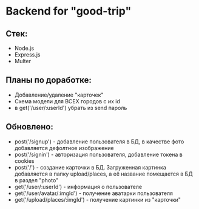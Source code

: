 # Backend for "good-trip"

## Стек:
- Node.js
- Express.js
- Multer

## Планы по доработке:
- Добавление/удаление "карточек"
- Схема модели для ВСЕХ городов с их id
- в get('/user/:userId') убрать из send пароль

## Обновлено:
- post('/signup') - добавление пользователя в БД, в качестве фото добавляется дефолтное изображение
- post('/signin') - авторизация пользователя, добавление токена в cookies
- post('/') - создание карточки в БД. Загруженная картинка добавляется в папку upload/places, а её название помещается в БД в раздел "photo"
- get('/user/:userId') - информация о пользователе
- get('/user/avatar/:imgId') - получение аватарки пользователя
- get('/upload/places/:imgId') - получение картинки из "карточки"